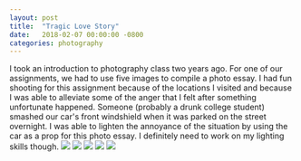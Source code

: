 ```yaml
---
layout: post
title:  "Tragic Love Story"
date:   2018-02-07 00:00:00 -0800
categories: photography
---
```


I took an introduction to photography class two years ago. For one of our assignments, we had to use five images to compile a photo essay. I had fun shooting for this assignment because of the locations I visited and because I was able to alleviate some of the anger that I felt after something unfortunate happened. Someone (probably a drunk college student) smashed our car's front windshield when it was parked on the street overnight. I was able to lighten the annoyance of the situation by using the car as a prop for this photo essay. I definitely need to work on my lighting skills though. ![](https://i.imgur.com/TvBpQRj.jpg) ![](https://i.imgur.com/q3SJBgo.jpg) ![](https://i.imgur.com/ngEsyTD.jpg) ![](https://i.imgur.com/51KWrV8.jpg) ![](https://i.imgur.com/trMC2EB.jpg)
